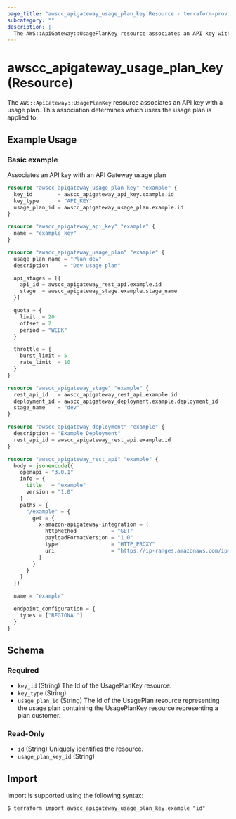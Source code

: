 ```yaml
---
page_title: "awscc_apigateway_usage_plan_key Resource - terraform-provider-awscc"
subcategory: ""
description: |-
  The AWS::ApiGateway::UsagePlanKey resource associates an API key with a usage plan. This association determines which users the usage plan is applied to.
---
```


# awscc_apigateway_usage_plan_key (Resource)

The ``AWS::ApiGateway::UsagePlanKey`` resource associates an API key with a usage plan. This association determines which users the usage plan is applied to.

## Example Usage

### Basic example
Associates an API key with an API Gateway usage plan
```terraform
resource "awscc_apigateway_usage_plan_key" "example" {
  key_id        = awscc_apigateway_api_key.example.id
  key_type      = "API_KEY"
  usage_plan_id = awscc_apigateway_usage_plan.example.id
}

resource "awscc_apigateway_api_key" "example" {
  name = "example_key"
}

resource "awscc_apigateway_usage_plan" "example" {
  usage_plan_name = "Plan_dev"
  description     = "Dev usage plan"

  api_stages = [{
    api_id = awscc_apigateway_rest_api.example.id
    stage  = awscc_apigateway_stage.example.stage_name
  }]

  quota = {
    limit  = 20
    offset = 2
    period = "WEEK"
  }

  throttle = {
    burst_limit = 5
    rate_limit  = 10
  }
}

resource "awscc_apigateway_stage" "example" {
  rest_api_id   = awscc_apigateway_rest_api.example.id
  deployment_id = awscc_apigateway_deployment.example.deployment_id
  stage_name    = "dev"
}

resource "awscc_apigateway_deployment" "example" {
  description = "Example Deployment"
  rest_api_id = awscc_apigateway_rest_api.example.id
}

resource "awscc_apigateway_rest_api" "example" {
  body = jsonencode({
    openapi = "3.0.1"
    info = {
      title   = "example"
      version = "1.0"
    }
    paths = {
      "/example" = {
        get = {
          x-amazon-apigateway-integration = {
            httpMethod           = "GET"
            payloadFormatVersion = "1.0"
            type                 = "HTTP_PROXY"
            uri                  = "https://ip-ranges.amazonaws.com/ip-ranges.json"
          }
        }
      }
    }
  })

  name = "example"

  endpoint_configuration = {
    types = ["REGIONAL"]
  }
}
```

<!-- schema generated by tfplugindocs -->
## Schema

### Required

- `key_id` (String) The Id of the UsagePlanKey resource.
- `key_type` (String)
- `usage_plan_id` (String) The Id of the UsagePlan resource representing the usage plan containing the UsagePlanKey resource representing a plan customer.

### Read-Only

- `id` (String) Uniquely identifies the resource.
- `usage_plan_key_id` (String)

## Import

Import is supported using the following syntax:

```shell
$ terraform import awscc_apigateway_usage_plan_key.example "id"
```
